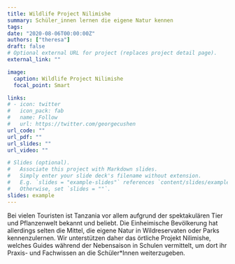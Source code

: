 ```yaml
---
title: Wildlife Project Nilimishe
summary: Schüler_innen lernen die eigene Natur kennen
tags:
date: "2020-08-06T00:00:00Z"
authors: ["theresa"]
draft: false
# Optional external URL for project (replaces project detail page).
external_link: ""

image:
  caption: Wildlife Project Nilimishe
  focal_point: Smart

links:
# - icon: twitter
#   icon_pack: fab
#   name: Follow
#   url: https://twitter.com/georgecushen
url_code: ""
url_pdf: ""
url_slides: ""
url_video: ""

# Slides (optional).
#   Associate this project with Markdown slides.
#   Simply enter your slide deck's filename without extension.
#   E.g. `slides = "example-slides"` references `content/slides/example-slides.md`.
#   Otherwise, set `slides = ""`.
slides: example
---
```

Bei vielen Touristen ist Tanzania vor allem aufgrund der spektakulären Tier und Pflanzenwelt bekannt und beliebt. Die Einheimische Bevölkerung hat allerdings selten die Mittel, die eigene Natur in Wildreservaten oder Parks kennenzulernen. Wir unterstützen daher das örtliche Projekt Nilimishe, welches Guides während der Nebensaison in Schulen vermittelt, um dort ihr Praxis- und Fachwissen an die Schüler*Innen weiterzugeben.
